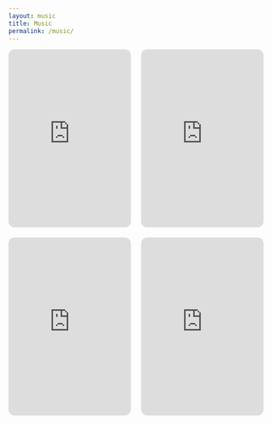 ```yaml
---
layout: music
title: Music
permalink: /music/
---
```


<!-- ### This is miksr's music
I'm planning on having everything related to my hobby listed here - not just stuff relating to my alterego, miksr. 
This will include, but isn't limited to:
 - My releases/mixes and such
 - Other artists releases
 - Events -->

<!-- For adding more songs: Place entire embed code inside another <div></div>. Then remove everything inside the <a></a> thats in the iframe part of the embed code. Should be good to go. -->

<div class="grid-container" style="display: grid; grid-gap: 20px; grid-template-columns: auto auto; align-content: center;">
    
<div><iframe style="border-radius:12px" src="https://open.spotify.com/embed/playlist/6n840MRw4BXXx9MwbSR6d0?utm_source=generator" width="100%" height="352" frameBorder="0" allowfullscreen="" allow="autoplay; clipboard-write; encrypted-media; fullscreen; picture-in-picture" loading="lazy"></iframe></div>

<div><iframe style="border-radius:12px" src="https://open.spotify.com/embed/playlist/7iHNbjGiXguIA5MiAWFcL5?utm_source=generator" width="100%" height="352" frameBorder="0" allowfullscreen="" allow="autoplay; clipboard-write; encrypted-media; fullscreen; picture-in-picture" loading="lazy"></iframe></div>

<div><iframe style="border-radius:12px" src="https://open.spotify.com/embed/playlist/1r1i3u3AKlHBW9KHdrzCHU?utm_source=generator" width="100%" height="352" frameBorder="0" allowfullscreen="" allow="autoplay; clipboard-write; encrypted-media; fullscreen; picture-in-picture" loading="lazy"></iframe></div>

<div><iframe style="border-radius:12px" src="https://open.spotify.com/embed/playlist/6rUVRmGZUTx1XXcZGuXlVa?utm_source=generator" width="100%" height="352" frameBorder="0" allowfullscreen="" allow="autoplay; clipboard-write; encrypted-media; fullscreen; picture-in-picture" loading="lazy"></iframe></div>

</div>

